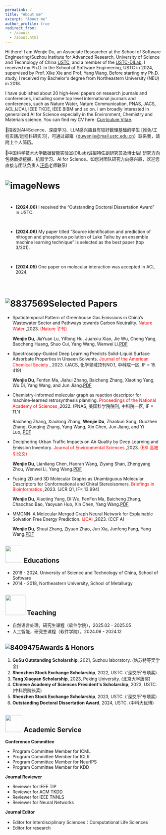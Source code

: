 ```yaml
---
permalink: /
title: "About me"
excerpt: "About me"
author_profile: true
redirect_from: 
  - /about/
  - /about.html
---
```


<!-- <a href="#1005">跳转到底部</a> -->

Hi there! I am Wenjie Du, an Associate Researcher at the School of Software Engineering/Suzhou Institute for Advanced Research, University of Science and Technology of China [USTC](https://www.ustc.edu.cn/), and a member of the [USTC-DILab](https://di.ustc.edu.cn/main.htm). I received my Ph.D. in the School of Software Engineering, USTC in 2024, supervised by Prof. Xike Xie and Prof. Yang Wang. Before starting my Ph.D. study, I received my Bachelor's degree from Northeastern University (NEU) in 2018. 

I have published about 20 high-level papers on research journals and conferences, including some top level international journals and conferences, such as Nature Water, Nature Communication, PNAS, JACS, ACL,IJCAI, IEEE TKDE, IEEE BIBM and so on. I am broadly interested in generalized AI for Science especially in the Environment, Chemistry and Materials science. You can find my CV here: [Curriculum Vitae](https://github.com/invokerqwer/duwenjie.github.io/blob/master/assets/Curriculum_Vitae.pdf).

🌟招收对AI4Science、深度学习、LLM感兴趣且有较好数理基础的学生 [推免/工程实践/远程科研实习]，可通过邮箱（duwenjie@mail.ustc.edu.cn）联系我，请附上个人简历。

🌟中国科学技术大学数据智能实验室(DILab)诚招特任副研究员及博士后! 研究方向包括数据挖掘、机器学习、AI for Science。如您对团队研究方向感兴趣，欢迎您直接与团队负责人[汪炀](http://staff.ustc.edu.cn/~angyan/index.html)老师联系!

<!-- Hiring: We are actively seeking funded visiting students, research assistant and self-motivated Ph.D. students. Since July 2022, almost every visiting student who worked with me has published papers at top conferences such as ICML, NeurIPS, and ICLR during their visit. If you are interested, please don't hesitate to contact me via Email:duwenjie@mail.ustc.edu.cn, [WeChat](https://github.com/invokerqwer/duwenjie.github.io/blob/master/images/Wechat.png). -->

<div ID="News"></div>

![image](https://github.com/invokerqwer/duwenjie.github.io/assets/37833843/1451e620-ab2b-4c0e-bb43-4998e4720915)News
======
<div style="max-height: 250px; overflow-y: auto; padding: 10px; white-space: normal;">

* <strong>(2024.06)</strong> I received the “Outstanding Doctoral Dissertation Award” in USTC.
<br>

* <strong>(2024.06)</strong> My paper titled “Source identification and prediction of nitrogen and phosphorus pollution of Lake Taihu by an ensemble machine learning technique” is selected as the best paper (top 3/301). 
<br>

* <strong>(2024.05)</strong> One paper on molecular interaction was accepted in ACL 2024.
<br>

* <strong>(2024.05)</strong> One paper on molecular interaction was accepted in IJCAI 2024.
<br>

* <strong>(2024.05)</strong> Successfully passed the "ghFund" review and was selected as "Outstanding" in Tianjin.
<br>

* <strong>(2024.05)</strong> Successfully defended the doctoral dissertation.

</div>

<br>

<div ID="Selected"></div>

<!--<font color='red'>  </font>-->
![8837569](https://github.com/invokerqwer/duwenjie.github.io/assets/37833843/8848a837-62ab-4a9b-a1e1-6fa067a46774)Selected Papers
======
*  Spatiotemporal Pattern of Greenhouse Gas Emissions in China’s Wastewater Sector and Pathways towards Carbon Neutrality. <font color='red'> Nature Water </font>,2023. <font color='red'> (Nature 子刊) </font>

   **Wenjie Du**, JiaYuan Lu, YiRong Hu, Juanxiu Xiao, Jie Wu, Cheng Yang, Baocheng Huang, Shuo Cui, Yang Wang, Wenwei Li.[PDF](https://www.nature.com/articles/s44221-022-00021-0)
   
*  Spectroscopy-Guided Deep Learning Predicts Solid-Liquid Surface Adsorbate Properties in Unseen Solvents. <font color='red'> Journal of the American Chemical Society </font>, 2023. (JACS, 化学领域顶刊NO.1, 中科院一区, IF = 15. 419)

   **Wenjie Du**, Fenfen Ma, Jiahui Zhang, Baicheng Zhang, Xiaoting Yang, Wu Di, Yang Wang, and Jun Jiang.[PDF](https://pubs.acs.org/doi/10.1021/jacs.3c10921)
   
*  Chemistry-informed molecular graph as reaction descriptor for machine-learned retrosynthesis planning. <font color='red'> Proceedings of the National Academy of Sciences </font>,2022. (PNAS, 美国科学院院刊, 中科院一区, IF = 11.1)

   Baicheng Zhang, Xiaolong Zhang, **Wenjie Du**, Zhaokun Song, Guozhen Zhang, Guoqing Zhang, Yang Wang, Xin Chen, Jun Jiang, and Yi Luo,.[PDF](https://www.pnas.org/doi/full/10.1073/pnas.2212711119)
   
*  Deciphering Urban Traffic Impacts on Air Quality by Deep Learning and Emission Inventory. <font color='red'> Journal of Environmental Sciences </font>,2023. <font color='red'> (ESI 高被引论文) </font>

   **Wenjie Du**, Lianliang Chen, Haoran Wang, Ziyang Shan, Zhengyang Zhou, Wenwei Li, Yang Wang.[PDF](https://www.sciencedirect.com/science/article/abs/pii/S1001074221005611?via%3Dihub)
   
*  Fusing 2D and 3D Molecular Graphs as Unambiguous Molecular Descriptors for Conformational and Chiral Stereoisomers. <font color='red'> Briefings in Bioinformatics </font>,2023. (JCR Q1, IF= 13.994)

   **Wenjie Du**, Xiaoting Yang, Di Wu, FenFen Ma, Baicheng Zhang, Chaochao Bao, Yaoyuan Huo, Xin Chen, Yang Wang.[PDF](https://academic.oup.com/bib/article/24/1/bbac560/6931719)
   
*  MMGNN: A Molecular Merged Graph Neural Network for Explainable Solvation Free Energy Prediction. <font color='red'> IJCAI </font>,2023. (CCF A)

   **Wenjie Du**, Shuai Zhang, Ziyuan Zhao, Jun Xia, Junfeng Fang, Yang Wang.[PDF](https://www.sciencedirect.com/science/article/abs/pii/S1001074221005611?via%3Dihub)

<div ID="Educations"></div>

<img src="../duwenjie.github.io/images/edu.png" height="55" width="55"/> Educations
------
* 2018 - 2024, University of Science and Technology of China, School of Software
* 2014 - 2018, Northeastern University, School of Metallurgy
<!--
2018年 - 2024年， 中国科学技术大学，软件学院
2014年 - 2018年， 东北大学，冶金学院
-->

<div ID="Teaching"></div>

<img src="../duwenjie.github.io/images/tea.png" height="65" width="65"/> Teaching
------
* 自然语言处理，研究生课程（软件学院），2025.02 - 2025.05
* 人工智能，研究生课程（软件学院），2024.09 - 2024.12

<div ID="Awards"></div>

![8409475](https://github.com/invokerqwer/duwenjie.github.io/assets/37833843/b7e0b364-cd83-4b8f-ae79-1019a2815581)Awards & Honors
------
1. **GuSu Outstanding Scholarship**, 2021, Suzhou laboratory. (姑苏特等奖学金)
2. **Shenzhen Stock Exchange Scholarship**, 2022, USTC. ('深交所'专项奖)
3. **Tang Xiaoyan Scholarship**, 2023, Peking University. (北京大学唐奖)
4. **Chinese Academy of Sciences President's Scholarship**, 2023, USTC.(中科院院长奖)
5. **Shenzhen Stock Exchange Scholarship**, 2023, USTC. ('深交所'专项奖)
6. **Outstanding Doctoral Dissertation Award**, 2024, USTC. (中科大优博)

<div ID="Academic"></div>

<img src="../duwenjie.github.io/images/aca.png" height="55" width="55"/> Academic Service
------
**Conference Committee**
* Program Committee Member for ICML
* Program Committee Member for ICLR
* Program Committee Member for NeurIPS
* Program Committee Member for KDD

**Journal Reviewer**
* Reviewer for IEEE TIP
* Reviewer for ACM TKDD
* Reviewer for IEEE TNNLS
* Reviewer for Neural Networks

**Journal Editor**
* Editor for Interdisciplinary Sciences：Computational Life Sciences
* Editor for research 

<!--:Academic Service
------
Program Committee Member:
Conferences: ICLR, ICML, NeurIPS, CVPR, KDD,  etc.

Journal Reviewer: IEEE TIP, ACM TKDD, IEEE TNNLS, Neural Networks, etc.


<h2 ID="1005">这里是底部</h2> -->


